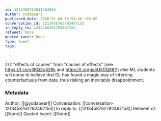 ```yaml
---
id: 1213458763631353856
author: yudapearl
published_date: 2020-01-04 13:54:48 +00:00
conversation_id: 1213458762792497153
in_reply_to: 1213458762792497153
retweet: None
quoted_tweet: None
type: tweet
tags:

---
```


2/2 "effects of causes" from "causes of effects" (see https://t.co/v3KQZc426k and https://t.co/gs5U5OQ86Y)
else ML students will come to believe that DL has found a magic way of inferring counterfactuals from data, thus risking an inevitable disappointment.

### Metadata

Author: [[@yudapearl]]
Conversation: [[conversation-1213458762792497153]]
In reply to: [[1213458762792497153]]
Retweet of: [[None]]
Quoted tweet: [[None]]
